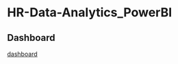 # HR-Data-Analytics_PowerBI
## Dashboard
[dashboard]([https://github.com/Samsgithub9635/HR-Data-Analytics_PowerBI/blob/main/HR%20AnalysisPDF.png](https://github.com/Samsgithub9635/HR-Data-Analytics_PowerBI/blob/main/dashboard_img.png))

